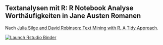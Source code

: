 ## Textanalysen mit R: R Notebook Analyse Worthäufigkeiten in Jane Austen Romanen

Nach [Julia Silge and David Robinson: Text Mining with R. A Tidy Approach](https://www.tidytextmining.com/tfidf.html).

<!-- badges: start -->
[![Launch Rstudio Binder](http://mybinder.org/badge_logo.svg)](https://mybinder.org/v2/gh/njahn82/ibi_tools/main?urlpath=rstudio)
<!-- badges: end -->
